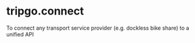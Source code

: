 # tripgo.connect
To connect any transport service provider (e.g. dockless bike share) to a unified API

